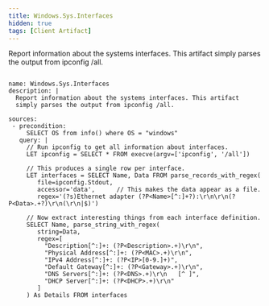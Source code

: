 ```yaml
---
title: Windows.Sys.Interfaces
hidden: true
tags: [Client Artifact]
---
```


Report information about the systems interfaces. This artifact
simply parses the output from ipconfig /all.


<pre><code class="language-yaml">
name: Windows.Sys.Interfaces
description: |
  Report information about the systems interfaces. This artifact
  simply parses the output from ipconfig /all.

sources:
 - precondition:
     SELECT OS from info() where OS = &quot;windows&quot;
   query: |
     // Run ipconfig to get all information about interfaces.
     LET ipconfig = SELECT * FROM execve(argv=[&#x27;ipconfig&#x27;, &#x27;/all&#x27;])

     // This produces a single row per interface.
     LET interfaces = SELECT Name, Data FROM parse_records_with_regex(
        file=ipconfig.Stdout,
        accessor=&#x27;data&#x27;,      // This makes the data appear as a file.
        regex=&#x27;(?s)Ethernet adapter (?P&lt;Name&gt;[^:]+?):\r\n\r\n(?P&lt;Data&gt;.+?)\r\n(\r\n|$)&#x27;)

     // Now extract interesting things from each interface definition.
     SELECT Name, parse_string_with_regex(
        string=Data,
        regex=[
          &quot;Description[^:]+: (?P&lt;Description&gt;.+)\r\n&quot;,
          &quot;Physical Address[^:]+: (?P&lt;MAC&gt;.+)\r\n&quot;,
          &quot;IPv4 Address[^:]+: (?P&lt;IP&gt;[0-9.]+)&quot;,
          &quot;Default Gateway[^:]+: (?P&lt;Gateway&gt;.+)\r\n&quot;,
          &quot;DNS Servers[^:]+: (?P&lt;DNS&gt;.+)\r\n   [^ ]&quot;,
          &quot;DHCP Server[^:]+: (?P&lt;DHCP&gt;.+)\r\n&quot;
        ]
     ) As Details FROM interfaces

</code></pre>


